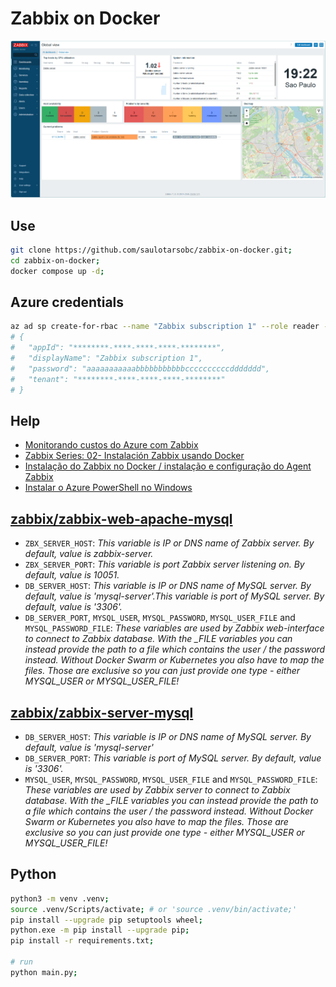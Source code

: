 # Zabbix on Docker

![alt text](./images/image.png)

## Use

```sh
git clone https://github.com/saulotarsobc/zabbix-on-docker.git;
cd zabbix-on-docker;
docker compose up -d;
```

## Azure credentials

```sh
az ad sp create-for-rbac --name "Zabbix subscription 1" --role reader --scope /subscriptions/{{subscription_id}};
# {
#   "appId": "********-****-****-****-********",
#   "displayName": "Zabbix subscription 1",
#   "password": "aaaaaaaaaaabbbbbbbbbbbccccccccccddddddd",
#   "tenant": "********-****-****-****-********"
# }
```

## Help

- [Monitorando custos do Azure com Zabbix](https://youtu.be/mNaucLToMuI)
- [Zabbix Series: 02- Instalación Zabbix usando Docker](https://youtu.be/kD8FHo-OUbQ)
- [Instalação do Zabbix no Docker / instalação e configuração do Agent Zabbix](https://youtu.be/WHwaapu8ntI)
- [Instalar o Azure PowerShell no Windows](https://learn.microsoft.com/pt-br/powershell/azure/install-azps-linux?view=azps-12.1.0)

## [zabbix/zabbix-web-apache-mysql](https://hub.docker.com/r/zabbix/zabbix-web-apache-mysql)

- `ZBX_SERVER_HOST`: _This variable is IP or DNS name of Zabbix server. By default, value is zabbix-server._
- `ZBX_SERVER_PORT`: _This variable is port Zabbix server listening on. By default, value is 10051._
- `DB_SERVER_HOST`: _This variable is IP or DNS name of MySQL server. By default, value is 'mysql-server'.This variable is port of MySQL server. By default, value is '3306'._
- `DB_SERVER_PORT`, `MYSQL_USER`, `MYSQL_PASSWORD`, `MYSQL_USER_FILE` and `MYSQL_PASSWORD_FILE`: _These variables are used by Zabbix web-interface to connect to Zabbix database. With the \_FILE variables you can instead provide the path to a file which contains the user / the password instead. Without Docker Swarm or Kubernetes you also have to map the files. Those are exclusive so you can just provide one type - either MYSQL_USER or MYSQL_USER_FILE!_

## [zabbix/zabbix-server-mysql](https://hub.docker.com/r/zabbix/zabbix-server-mysql)

- `DB_SERVER_HOST`: _This variable is IP or DNS name of MySQL server. By default, value is 'mysql-server'_
- `DB_SERVER_PORT`: _This variable is port of MySQL server. By default, value is '3306'._
- `MYSQL_USER`, `MYSQL_PASSWORD`, `MYSQL_USER_FILE` and `MYSQL_PASSWORD_FILE`: _These variables are used by Zabbix server to connect to Zabbix database. With the \_FILE variables you can instead provide the path to a file which contains the user / the password instead. Without Docker Swarm or Kubernetes you also have to map the files. Those are exclusive so you can just provide one type - either MYSQL_USER or MYSQL_USER_FILE!_

## Python

```sh
python3 -m venv .venv;
source .venv/Scripts/activate; # or 'source .venv/bin/activate;'
pip install --upgrade pip setuptools wheel;
python.exe -m pip install --upgrade pip;
pip install -r requirements.txt;

# run
python main.py;
```
